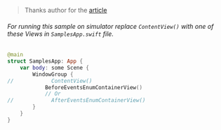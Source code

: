 > Thanks author for the [article](https://azamsharp.com/2023/01/24/grouping-events-swiftui-view-using-enums.md.html)

###### For running this sample on simulator replace `ContentView()` with one of these Views in `SamplesApp.swift` file.

```swift
@main
struct SamplesApp: App {
    var body: some Scene {
        WindowGroup {
//            ContentView()
            BeforeEventsEnumContainerView()
            // Or
//            AfterEventsEnumContainerView()
        }
    }
}
```
